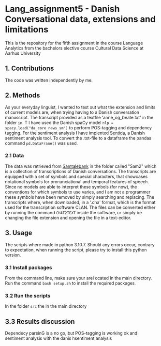 # Lang_assignment5 - Danish Conversational data, extensions and limitations
This is the repository for the fifth assignment in the course Language Analytics from the bachelors elective course Cultural Data Science at Aarhus University

## 1. Contributions
The code was written independently by me. 
## 2. Methods
As your everyday linguist, I wanted to test out what the extension and limits of current models are, when trying having to a Danish conversation manuscript. 
The transcript provided as a textfile 'anne_og_beate.txt' in the folder ```in```. T
I have used the Danish spaCy model `nlp = spacy.load("da_core_news_sm")` to perform POS-tagging and dependency tagging. 
For the sentiment analysis I have implented [Sentida](https://github.com/Guscode/Sentida), a Danish sentiment analysis tool. 
To convert the .txt-file to a dataframe the pandas command `pd.DataFrame()` was used.

### 2.1 Data
The data was retrieved from [Samtalebank](https://samtalebank.talkbank.org/access/Sam2.html) in the folder called "Sam2" which is a collection of transcriptions of Danish conversations. The transcripts are equipped with a set of symbols and special characters, that showcases notational symbols for pronunciational and temporal features of speech. Since no models are able to interpret these symbols (for now), the conventions for which symbols to use varies, and I am not a programmer these symbols have been removed by simply searching and replacing.
The transcripts where, when downloaded, in a '.cha' format, which is the format used for the transcription software CLAN. The files can be converted either by running the command `CHAT2TEXT` inside the software, or simply be changing the file extension and opening the file in a text-editor. 

## 3. Usage
The scripts where made in python 3.10.7. Should any errors occur, contrary to expectation, when running the script, please try to install this python version.
### 3.1 Install packages
From the command line, make sure your arel ocated in the main directory. Run the command `bash setup.sh` to install the required packages.
### 3.2 Run the scripts
In the folder ```src``` the 
In the main directory 

## 3.3  Results discussion
Dependecy parsinG is a no go, but POS-tagging is working ok and sentiment analysis with the danis hsentiment analysis 
